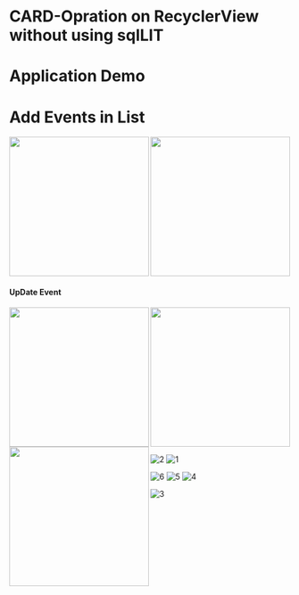 # CARD-Opration on RecyclerView without using sqlLIT

# Application Demo
# Add Events in List
<img align="left" img src="https://user-images.githubusercontent.com/68688918/142159274-dbe4f057-7e07-451f-98d1-1d4c9f492a33.jpeg" width="250px">
<img img src="https://user-images.githubusercontent.com/68688918/142159284-a38a8659-f895-4bf5-ad80-513d693723fd.jpeg" width="250px">

#### UpDate Event
<img align="left" img src="https://user-images.githubusercontent.com/68688918/142159274-dbe4f057-7e07-451f-98d1-1d4c9f492a33.jpeg" width="250px">
<img  align="left" src="https://user-images.githubusercontent.com/68688918/142159263-bea6aedc-8f03-4f89-a463-edf010636e3d.jpeg" width="250px">
<img  img src="https://user-images.githubusercontent.com/68688918/142159281-f9f3a0b3-ce41-479b-816c-456f65cb9c3e.jpeg" width="250px">

 

![2]()
![1]()

![6]()
![5]()
![4](https://user-images.githubusercontent.com/68688918/142159293-c7b6fac3-4297-43c9-b69c-c2c1adaa9775.jpeg)

![3](https://user-images.githubusercontent.com/68688918/142159557-07c3f25b-1d6f-4092-ab98-185fd4534dde.jpeg)
